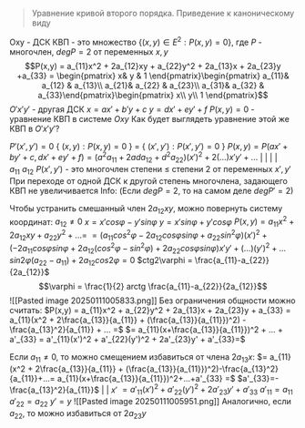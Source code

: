   > Уравнение кривой второго порядка. Приведение к каноническому виду

Oxy - ДСК
КВП - это множество {$(x,y) \in E^2 : P(x,y) = 0$}, где $P$ - многочлен, $deg P = 2$ от переменных $x,y$
$$P(x,y) = a_{11}x^2 + 2a_{12}xy + a_{22}y^2 + 2a_{13}x + 2a_{23}y +a_{33} = \begin{pmatrix} x& y & 1 \end{pmatrix}\begin{pmatrix} a_{11}& a_{12} & a_{13}\\ a_{21}& a_{22} & a_{23}\\ a_{31}& a_{32} & a_{33}\end{pmatrix}\begin{pmatrix} x\\ y\\ 1 \end{pmatrix}$$ $O'x'y'$ - другая ДСК
$x = ax' + b'y +c$
$y = dx' + ey' +f$
$P(x,y) = 0$ - уравнение КВП в системе $Oxy$
Как будет выглядеть уравнение этой же КВП в $O'x'y'$?

$P'(x',y') = 0$
{ $(x,y) : P(x,y) = 0$ } = { $(x',y') : P(x',y') = 0$ }
$P(x,y) = P(ax'+by' + c, dx'+ ey' + f) = (a^2a_{11}  + 2ada_{12} + d^2a_{22})(x')^2 + 2(...  )x'y'+...$
                                          | |                                    | |    
                                         $a_{11}$                                  $a_{12}$ 
$P(x',y')$ - это многочлен степени $\le$ степени 2 от переменных $x',y'$
При переходе от одной ДСК к другой степень многочлена, задающего КВП не увеличивается
Info: (Если $deg P = 2$, то на самом деле $deg P' = 2$)

Чтобы устранить смешанный член $2a_{12}xy$, можно повернуть систему координат:
$a_{12}\neq0$
$x = x'cos\varphi - y'sin\varphi$
$y = x'sin\varphi + y'cos\varphi$
$P(x,y)= a_{11}x^2 + 2a_{12}xy + a_{22} y^2 + ... =$ 
$=(a_{11}cos^2\varphi - 2a_{12}cos\varphi sin\varphi + a_{22}sin^2\varphi)(x')^2+ (-2a_{11}cos\varphi sin\varphi + 2a_{12}(cos^2\varphi - sin^2 \varphi) + 2a_{22}cos \varphi sin \varphi)x'y'+(...)(y')^2+...$
$sin2\varphi(a_{22}- a_{11}) + 2a_{12}cos2\varphi=0$
$ctg2\varphi = \frac{a_{11}-a_{22}}{2a_{12}}$ 
$$\varphi = \frac{1}{2} arctg \frac{a_{11}-a_{22}}{2a_{12}}$$
![[Pasted image 20250111005833.png]]
Без ограничения общности можно считать:
$P(x,y) = a_{11}x^2 + a_{22}y^2 + 2a_{13}x + 2a_{23}y + a_{33} = a_{11}(x^2 + 2\frac{a_{13}}{a_{11}} + (\frac{a_{13}}{a_{11}})^2) - \frac{a_{13}^2}{a_{11}} + ... =$ 
$= a_{11}(x+\frac{a_{13}}{a_{11}})^2 + ... + a'_{33} = a'_{11}(x')^2 + a'_{22}(y')^2 + 2a'_{23}y' + a'_{33}=$

Если $a_{11}\neq 0$, то можно смещением избавиться от члена $2a_{13}x$:
$= a_{11}(x^2 + 2\frac{a_{13}}{a_{11}} + (\frac{a_{13}}{a_{11}})^2)-\frac{a_{13}^2}{a_{11}}+...= a_{11}(x+\frac{a_{13}}{a_{11}})^2+...+a'_{33} =$                                     $a'_{33}=-\frac{a_{13}^2}{a_{11}}$
                                    | |
                                    $x'$ 
$=a'_{11}(x')^2+a'_{22}(y')^2+2a'_{23}y'+a'_{33}$
$a'_{11}=a_{11}$
$a'_{22}=a_{22}$ 
$y'=y$ 
![[Pasted image 20250111005951.png]]
Аналогично, если $a_{22}$, то можно избавиться от $2a_{23}y$




